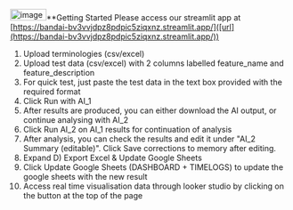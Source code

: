<img width="65" height="21" alt="image" src="https://github.com/user-attachments/assets/1d63cbe1-dcd9-4c0e-b1c6-119a5a4f2703" />**Getting Started
Please access our streamlit app at [https://bandai-bv3vvjdpz8pdpic5ziqxnz.streamlit.app/]([url](https://bandai-bv3vvjdpz8pdpic5ziqxnz.streamlit.app/))

1. Upload terminologies (csv/excel)
2. Upload test data (csv/excel) with 2 columns labelled feature_name and feature_description
3. For quick test, just paste the test data in the text box provided with the required format
4. Click Run with AI_1
5. After results are produced, you can either download the AI output, or continue analysing with AI_2
6. Click Run AI_2 on AI_1 results for continuation of analysis
7. After analysis, you can check the results and edit it under "AI_2 Summary (editable)". Click Save corrections to memory after editing.
8. Expand D) Export Excel & Update Google Sheets
9. Click Update Google Sheets (DASHBOARD + TIMELOGS) to update the google sheets with the new result
10. Access real time visualisation data through looker studio by clicking on the button at the top of the page
   
